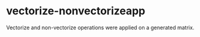 # vectorize-nonvectorizeapp
Vectorize and non-vectorize operations were applied on a generated matrix.
